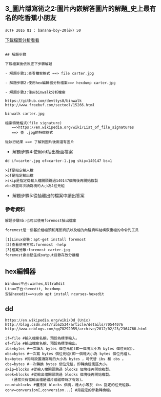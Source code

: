 

## 3_圖片隱寫術之2:圖片內嵌解答圖片的解題_史上最有名的吃香蕉小朋友
```
sCTF 2016 Q1 : banana-boy-20(必) 50
```
[下載檔案分析看看](https://raw.githubusercontent.com/MyFirstSecurity2020/backup/main/steg/steg101/carter.jpg)
```

## 解題步驟

下載檔案後依照底下步驟解題

- 解題步驟1:查看檔案格式 ==> file carter.jpg

- 解題步驟2:使用hex編輯器分析檔案==> hexdump carter.jpg

- 解題步驟3:使用binwalk分析檔案
```
```
https://github.com/devttys0/binwalk
http://www.freebuf.com/sectool/15266.html
```
```
binwalk carter.jpg

檔案特徵格式(file signature)
   ==>https://en.wikipedia.org/wiki/List_of_file_signatures
   ==> 查 .jpg的特徵格式
   
從執行結果 ==> 了解到圖片後面還有圖片
```

- 解題步驟4:使用dd抽出後面檔案
```
dd if=carter.jpg of=carter-1.jpg skip=140147 bs=1

>if是指定輸入檔
>of是指定輸出檔
>skip是指定從輸入檔開頭跳過140147個塊後再開始複製
>bs設置每次讀寫塊的大小為1位元組
```
- 解題步驟5:從抽離出的檔案中讀出答案


### 參考資料
```
解題步驟4b:也可以使用foremost抽出檔案

foremost是一個基於檔檔頭和尾部資訊以及檔的內建資料結構恢復檔的命令列工具

[1]Linux安裝：apt-get install foremost
[2]查看使用方式:foremost -help
[3]檔案分離:foremost carter.jpg
foremost會自動生成output目錄存放分離檔
```


## hex編輯器
```
Windows平台:winhex,UltraEdit
Linux平台:hexedit, hexdump
安裝hexedit==>sudo apt install ncurses-hexedit
```

## dd
```
https://en.wikipedia.org/wiki/Dd_(Unix)
http://blog.csdn.net/riba2534/article/details/70544076
http://www.cnblogs.com/qq78292959/archive/2012/02/23/2364760.html
```
```
if=file #輸入檔案名稱，預設為標準輸入。 
of=file #輸出檔案名稱，預設為標準輸出。 
ibs=bytes #一次讀入 bytes 個位元組(即一個塊大小為 bytes 個位元組)。 
obs=bytes #一次寫 bytes 個位元組(即一個塊大小為 bytes 個位元組)。 
bs=bytes #同時設置讀寫塊的大小為 bytes ，可代替 ibs 和 obs 。 
cbs=bytes #一次轉換 bytes 個位元組，即轉換緩衝區大小。 
skip=blocks #從輸入檔開頭跳過 blocks 個塊後再開始複製。 
seek=blocks #從輸出檔開頭跳過 blocks 個塊後再開始複製。
   (通常只有當輸出檔是磁片或磁帶時才有效)。 
count=blocks #僅拷貝 blocks 個塊，塊大小等於 ibs 指定的位元組數。 
conv=conversion[,conversion...] #用指定的參數轉換檔。
```
